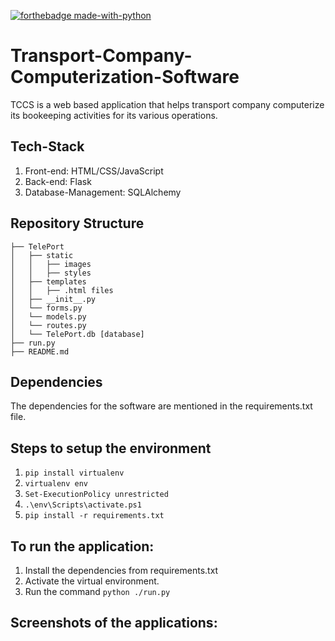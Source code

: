 [![forthebadge made-with-python](http://ForTheBadge.com/images/badges/made-with-python.svg)](https://www.python.org/) 
# Transport-Company-Computerization-Software
TCCS is a web based application that helps transport company computerize its bookeeping activities for its various operations.

## Tech-Stack
1. Front-end: HTML/CSS/JavaScript
2. Back-end: Flask
3. Database-Management: SQLAlchemy

## Repository Structure

``` shell
├── TelePort
│   ├── static
│   │   ├── images
│   │   ├── styles
│   ├── templates
│   │   ├── .html files
│   ├── __init__.py
│   └── forms.py
│   └── models.py
│   └── routes.py
│   └── TelePort.db [database]
├── run.py
├── README.md
```

## Dependencies
The dependencies for the software are mentioned in the requirements.txt file.

## Steps to setup the environment
1. `pip install virtualenv`
2. `virtualenv env`
3. `Set-ExecutionPolicy unrestricted`
4. `.\env\Scripts\activate.ps1`
5. `pip install -r requirements.txt`


## To run the application:
1. Install the dependencies from requirements.txt
2. Activate the virtual environment.
3. Run the command `python ./run.py`

## Screenshots of the applications:
